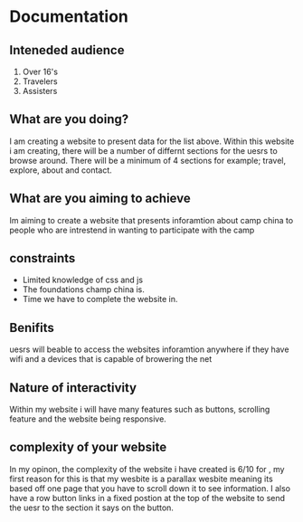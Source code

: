 # Documentation
## Inteneded audience 

1. Over 16's
2. Travelers
3. Assisters 

## What are you doing?

I am creating a website to present data for the list above. Within this website i am creating, there will be a number of differnt sections for the uesrs to browse around. There will be a minimum of 4 sections for example; travel, explore, about and contact. 

## What are you aiming to achieve

Im aiming to create a website that presents inforamtion about camp china to people who are intrestend in wanting to participate with the camp

## constraints

* Limited knowledge of css and js 
* The foundations champ china is. 
* Time we have to complete the website in.   

## Benifits

uesrs will beable to access the websites inforamtion anywhere if they have wifi and a devices that is capable of browering the net  

## Nature of interactivity

Within my website i will have many features such as buttons, scrolling feature and the website being responsive.  

## complexity of your website

In my opinon, the complexity of the website i have created is 6/10 for , my first reason for this is that my wesbite is a parallax wesbite meaning its based off one page that you have to scroll down it to see information. I also have a row button links in a fixed postion at the top of the website to send the uesr to the section it says on the button. 
